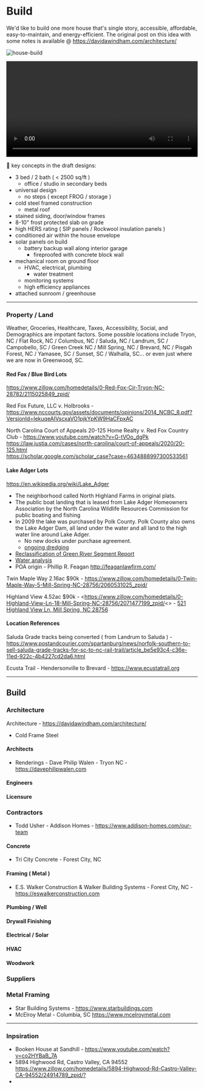 # Build

We'd like to build one more house that's single story, accessible, affordable, easy-to-maintain, and energy-efficient. The original post on this idea with some notes is available @ <https://davidawindham.com/architecture/>

![house-build](/img/house-build.jpg)

<video src="https://davidawindham.com/media/house_build.mp4" width="100%" controls="controls">
</video>

🔑 key concepts in the draft designs: 

- 3 bed / 2 bath ( < 2500 sq/ft )
  - office / studio in secondary beds
- universal design
  - no steps ( except FROG / storage )
- cold steel framed construction
  - metal roof
- stained siding, door/window frames
- 8-10" frost protected slab on grade
- high HERS rating ( SIP panels / Rockwool insulation panels )
- conditioned air within the house envelope
- solar panels on build
  - battery backup wall along interior garage
    - fireproofed with concrete block wall
- mechanical room on ground floor
  - HVAC, electrical, plumbing
    - water treatment
  - monitoring systems
  - high efficiency appliances
- attached sunroom / greenhouse

---

### Property / Land

Weather, Groceries, Healthcare, Taxes, Accessibility, Social, and Demographics are impotant factors. Some possible locations include Tryon, NC / Flat Rock, NC / Columbus, NC / Saluda, NC / Landrum, SC / Campobello, SC / Green Creek NC / Mill Spring, NC / Brevard, NC / Pisgah Forest, NC / Yamasee, SC / Sunset, SC / Walhalla, SC... or even just where we are now in Greenwood, SC.



#### Red Fox / Blue Bird Lots

https://www.zillow.com/homedetails/0-Red-Fox-Cir-Tryon-NC-28782/2115025849_zpid/

Red Fox Future, LLC v. Holbrooks - https://www.nccourts.gov/assets/documents/opinions/2014_NCBC_8.pdf?VersionId=IekuqeAIVscxaVO1pjkYpKW9HaCFpxAC

North Carolina Court of Appeals 20-125 Home Realty v. Red Fox Country Club - 
https://www.youtube.com/watch?v=G-tVOo_dgPk  
https://law.justia.com/cases/north-carolina/court-of-appeals/2020/20-125.html  
https://scholar.google.com/scholar_case?case=4634888997300533561  

#### Lake Adger Lots

<https://en.wikipedia.org/wiki/Lake_Adger>

- The neighborhood called North Highland Farms in original plats.  
- The public boat landing that is leased from Lake Adger Homeowners Association by the North Carolina Wildlife Resources Commission for public boating and fishing
- In 2009 the lake was purchased by Polk County.  Polk County also owns the Lake Adger Dam, all land under the water and all land to the high water line around Lake Adger. 
  - No new docks under purchase agreement.
  - [ongoing dredging](https://dredgewire.com/lake-adger-marina-to-be-dredged-soon/) 
- [Reclassification of Green River Segment Report](https://files.nc.gov/ncdeq/Environmental%20Management%20Commission/EMC%20Meetings/2014/July2014/Attachments/Attachment_A_toAG14-23_ROPforGreenRiverPropReclass.pdf)
- [Water analysis](https://cms4files1.revize.com/polk/Lake%20Adger%20Utility%20Appraisal-2016-Revised.pdf)
- POA origin - Phillip R. Feagan <http://feaganlawfirm.com/>

Twin Maple Way 2.16ac $90k - <https://www.zillow.com/homedetails/0-Twin-Maple-Way-5-Mill-Spring-NC-28756/2060531025_zpid/>

Highland View 4.52ac $90k - <https://www.zillow.com/homedetails/0-Highland-View-Ln-18-Mill-Spring-NC-28756/2071477199_zpid/<> - [521 Highland View Ln, Mill Spring, NC 28756](https://www.google.com/maps/place/521+Highland+View+Ln,+Mill+Spring,+NC+28756)



#### Location References

Saluda Grade tracks being converted ( from Landrum to Saluda ) - <https://www.postandcourier.com/spartanburg/news/norfolk-southern-to-sell-saluda-grade-tracks-for-sc-to-nc-rail-trail/article_be5e93c4-c36e-11ed-922c-4b4227cd2da6.html>

Ecusta Trail - Hendersonville to Brevard - <https://www.ecustatrail.org>

---

## Build

### Architecture

Architecture - <https://davidawindham.com/architecture/> 



- Cold Frame Steel

#### Architects

- Renderings - Dave Philip Walen - Tryon NC - <https://davephilipwalen.com>

#### Engineers

#### Licensure

### Contractors

- Todd Usher - Addison Homes - <https://www.addison-homes.com/our-team>

#### Concrete

- Tri City Concrete - Forest City, NC

#### Framing ( Metal )

- E.S. Walker Construction & Walker Building Systems - Forest City, NC - <https://eswalkerconstruction.com>



#### Plumbing / Well

#### Drywall Finishing

#### Electrical / Solar

#### HVAC

#### Woodwork

### Suppliers 

### Metal Framing 

- Star Building Systems - <https://www.starbuildings.com>
- McElroy Metal - Columbia, SC <https://www.mcelroymetal.com>

---

### Inpsiration 

 - Booken House at Sandhill - <https://www.youtube.com/watch?v=co2HYBaB_7A>
 - 5894 Highwood Rd, Castro Valley, CA 94552 <https://www.zillow.com/homedetails/5894-Highwood-Rd-Castro-Valley-CA-94552/24914789_zpid/?>
 - 

